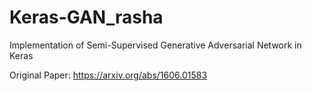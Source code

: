# Keras-GAN_rasha
Implementation of Semi-Supervised Generative Adversarial Network in Keras


Original Paper: https://arxiv.org/abs/1606.01583
